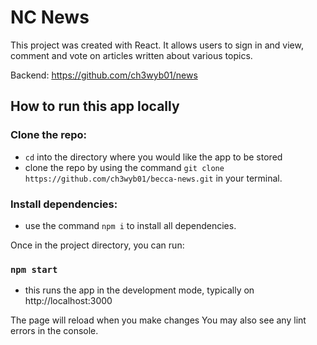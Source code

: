 # NC News

This project was created with React. It allows users to sign in and view, comment and vote on articles written about various topics.

Backend: https://github.com/ch3wyb01/news

## How to run this app locally
### Clone the repo:
- `cd` into the directory where you would like the app to be stored
- clone the repo by using the command `git clone https://github.com/ch3wyb01/becca-news.git` in your terminal.

### Install dependencies:
- use the command `npm i` to install all dependencies.

Once in the project directory, you can run:

### `npm start`
- this runs the app in the development mode, typically on http://localhost:3000

The page will reload when you make changes
You may also see any lint errors in the console.



